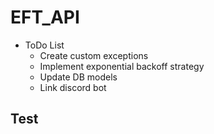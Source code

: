# EFT_API

- ToDo List
  - Create custom exceptions
  - Implement exponential backoff strategy
  - Update DB models
  - Link discord bot

## Test
